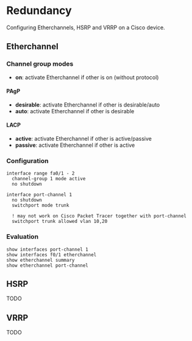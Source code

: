 # Redundancy

Configuring Etherchannels, HSRP and VRRP on a Cisco device.

## Etherchannel

### Channel group modes

- **on**: activate Etherchannel if other is on (without protocol)

#### PAgP

- **desirable**: activate Etherchannel if other is desirable/auto
- **auto**: activate Etherchannel if other is desirable

#### LACP

- **active**: activate Etherchannel if other is active/passive
- **passive**: activate Etherchannel if other is active

### Configuration

```cisco-ios
interface range fa0/1 - 2
  channel-group 1 mode active
  no shutdown

interface port-channel 1
  no shutdown
  switchport mode trunk

  ! may not work on Cisco Packet Tracer together with port-channel
  switchport trunk allowed vlan 10,20
```

### Evaluation

```cisco-ios title="#"
show interfaces port-channel 1
show interfaces f0/1 etherchannel
show etherchannel summary
show etherchannel port-channel
```

## HSRP

TODO

## VRRP

TODO
